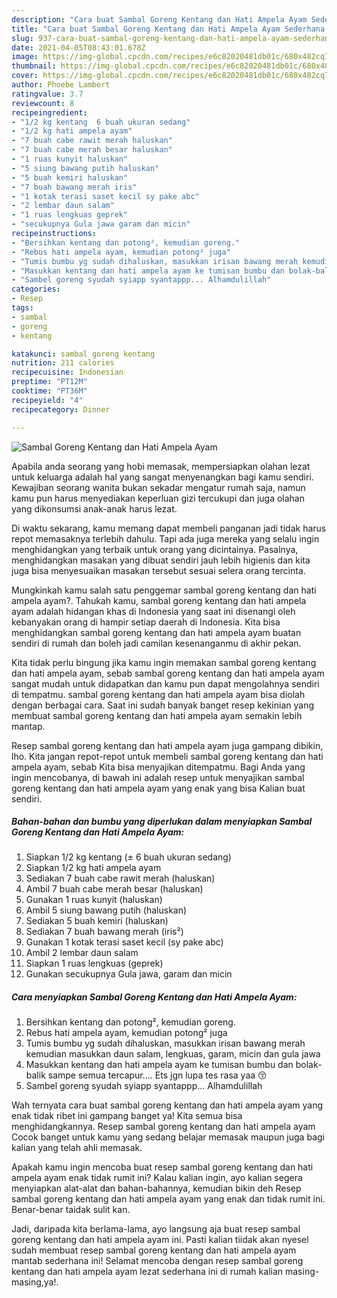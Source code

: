 ```yaml
---
description: "Cara buat Sambal Goreng Kentang dan Hati Ampela Ayam Sederhana Untuk Jualan"
title: "Cara buat Sambal Goreng Kentang dan Hati Ampela Ayam Sederhana Untuk Jualan"
slug: 937-cara-buat-sambal-goreng-kentang-dan-hati-ampela-ayam-sederhana-untuk-jualan
date: 2021-04-05T08:43:01.678Z
image: https://img-global.cpcdn.com/recipes/e6c82020481db01c/680x482cq70/sambal-goreng-kentang-dan-hati-ampela-ayam-foto-resep-utama.jpg
thumbnail: https://img-global.cpcdn.com/recipes/e6c82020481db01c/680x482cq70/sambal-goreng-kentang-dan-hati-ampela-ayam-foto-resep-utama.jpg
cover: https://img-global.cpcdn.com/recipes/e6c82020481db01c/680x482cq70/sambal-goreng-kentang-dan-hati-ampela-ayam-foto-resep-utama.jpg
author: Phoebe Lambert
ratingvalue: 3.7
reviewcount: 8
recipeingredient:
- "1/2 kg kentang  6 buah ukuran sedang"
- "1/2 kg hati ampela ayam"
- "7 buah cabe rawit merah haluskan"
- "7 buah cabe merah besar haluskan"
- "1 ruas kunyit haluskan"
- "5 siung bawang putih haluskan"
- "5 buah kemiri haluskan"
- "7 buah bawang merah iris"
- "1 kotak terasi saset kecil sy pake abc"
- "2 lembar daun salam"
- "1 ruas lengkuas geprek"
- "secukupnya Gula jawa garam dan micin"
recipeinstructions:
- "Bersihkan kentang dan potong², kemudian goreng."
- "Rebus hati ampela ayam, kemudian potong² juga"
- "Tumis bumbu yg sudah dihaluskan, masukkan irisan bawang merah kemudian masukkan daun salam, lengkuas, garam, micin dan gula jawa"
- "Masukkan kentang dan hati ampela ayam ke tumisan bumbu dan bolak-balik sampe semua tercapur.... Ets jgn lupa tes rasa yaa 😚"
- "Sambel goreng syudah syiapp syantappp... Alhamdulillah"
categories:
- Resep
tags:
- sambal
- goreng
- kentang

katakunci: sambal goreng kentang 
nutrition: 211 calories
recipecuisine: Indonesian
preptime: "PT12M"
cooktime: "PT36M"
recipeyield: "4"
recipecategory: Dinner

---
```



![Sambal Goreng Kentang dan Hati Ampela Ayam](https://img-global.cpcdn.com/recipes/e6c82020481db01c/680x482cq70/sambal-goreng-kentang-dan-hati-ampela-ayam-foto-resep-utama.jpg)

Apabila anda seorang yang hobi memasak, mempersiapkan olahan lezat untuk keluarga adalah hal yang sangat menyenangkan bagi kamu sendiri. Kewajiban seorang  wanita bukan sekadar mengatur rumah saja, namun kamu pun harus menyediakan keperluan gizi tercukupi dan juga olahan yang dikonsumsi anak-anak harus lezat.

Di waktu  sekarang, kamu memang dapat membeli panganan jadi tidak harus repot memasaknya terlebih dahulu. Tapi ada juga mereka yang selalu ingin menghidangkan yang terbaik untuk orang yang dicintainya. Pasalnya, menghidangkan masakan yang dibuat sendiri jauh lebih higienis dan kita juga bisa menyesuaikan masakan tersebut sesuai selera orang tercinta. 



Mungkinkah kamu salah satu penggemar sambal goreng kentang dan hati ampela ayam?. Tahukah kamu, sambal goreng kentang dan hati ampela ayam adalah hidangan khas di Indonesia yang saat ini disenangi oleh kebanyakan orang di hampir setiap daerah di Indonesia. Kita bisa menghidangkan sambal goreng kentang dan hati ampela ayam buatan sendiri di rumah dan boleh jadi camilan kesenanganmu di akhir pekan.

Kita tidak perlu bingung jika kamu ingin memakan sambal goreng kentang dan hati ampela ayam, sebab sambal goreng kentang dan hati ampela ayam sangat mudah untuk didapatkan dan kamu pun dapat mengolahnya sendiri di tempatmu. sambal goreng kentang dan hati ampela ayam bisa diolah dengan berbagai cara. Saat ini sudah banyak banget resep kekinian yang membuat sambal goreng kentang dan hati ampela ayam semakin lebih mantap.

Resep sambal goreng kentang dan hati ampela ayam juga gampang dibikin, lho. Kita jangan repot-repot untuk membeli sambal goreng kentang dan hati ampela ayam, sebab Kita bisa menyajikan ditempatmu. Bagi Anda yang ingin mencobanya, di bawah ini adalah resep untuk menyajikan sambal goreng kentang dan hati ampela ayam yang enak yang bisa Kalian buat sendiri.

<!--inarticleads1-->

##### Bahan-bahan dan bumbu yang diperlukan dalam menyiapkan Sambal Goreng Kentang dan Hati Ampela Ayam:

1. Siapkan 1/2 kg kentang (± 6 buah ukuran sedang)
1. Siapkan 1/2 kg hati ampela ayam
1. Sediakan 7 buah cabe rawit merah (haluskan)
1. Ambil 7 buah cabe merah besar (haluskan)
1. Gunakan 1 ruas kunyit (haluskan)
1. Ambil 5 siung bawang putih (haluskan)
1. Sediakan 5 buah kemiri (haluskan)
1. Sediakan 7 buah bawang merah (iris²)
1. Gunakan 1 kotak terasi saset kecil (sy pake abc)
1. Ambil 2 lembar daun salam
1. Siapkan 1 ruas lengkuas (geprek)
1. Gunakan secukupnya Gula jawa, garam dan micin




<!--inarticleads2-->

##### Cara menyiapkan Sambal Goreng Kentang dan Hati Ampela Ayam:

1. Bersihkan kentang dan potong², kemudian goreng.
1. Rebus hati ampela ayam, kemudian potong² juga
1. Tumis bumbu yg sudah dihaluskan, masukkan irisan bawang merah kemudian masukkan daun salam, lengkuas, garam, micin dan gula jawa
1. Masukkan kentang dan hati ampela ayam ke tumisan bumbu dan bolak-balik sampe semua tercapur.... Ets jgn lupa tes rasa yaa 😚
1. Sambel goreng syudah syiapp syantappp... Alhamdulillah




Wah ternyata cara buat sambal goreng kentang dan hati ampela ayam yang enak tidak ribet ini gampang banget ya! Kita semua bisa menghidangkannya. Resep sambal goreng kentang dan hati ampela ayam Cocok banget untuk kamu yang sedang belajar memasak maupun juga bagi kalian yang telah ahli memasak.

Apakah kamu ingin mencoba buat resep sambal goreng kentang dan hati ampela ayam enak tidak rumit ini? Kalau kalian ingin, ayo kalian segera menyiapkan alat-alat dan bahan-bahannya, kemudian bikin deh Resep sambal goreng kentang dan hati ampela ayam yang enak dan tidak rumit ini. Benar-benar taidak sulit kan. 

Jadi, daripada kita berlama-lama, ayo langsung aja buat resep sambal goreng kentang dan hati ampela ayam ini. Pasti kalian tiidak akan nyesel sudah membuat resep sambal goreng kentang dan hati ampela ayam mantab sederhana ini! Selamat mencoba dengan resep sambal goreng kentang dan hati ampela ayam lezat sederhana ini di rumah kalian masing-masing,ya!.

